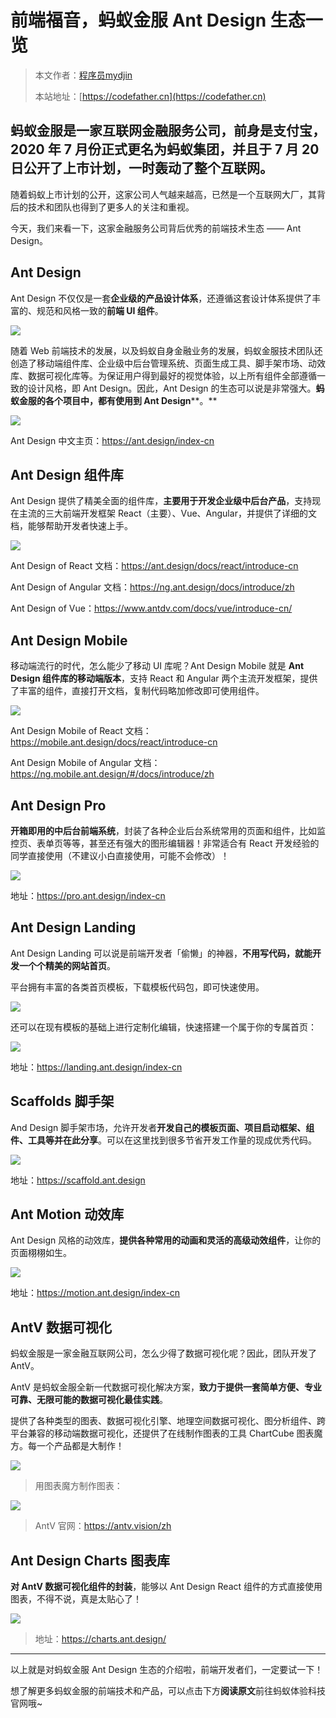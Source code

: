# 前端福音，蚂蚁金服 Ant Design 生态一览

> 本文作者：[程序员mydjin](https://yuyuanweb.feishu.cn/wiki/Abldw5WkjidySxkKxU2cQdAtnah)
>
> 本站地址：[https://codefather.cn](https://codefather.cn)

## 蚂蚁金服是一家互联网金融服务公司，前身是支付宝，2020 年 7 月份正式更名为蚂蚁集团，并且于 7 月 20 日公开了上市计划，一时轰动了整个互联网。 

随着蚂蚁上市计划的公开，这家公司人气越来越高，已然是一个互联网大厂，其背后的技术和团队也得到了更多人的关注和重视。

今天，我们来看一下，这家金融服务公司背后优秀的前端技术生态 —— Ant Design。

## **Ant Design**

Ant Design 不仅仅是一套**企业级的产品设计体系**，还遵循这套设计体系提供了丰富的、规范和风格一致的**前端 UI 组件**。

![](https://pic.yupi.icu/5563/202311091051574.png)

随着 Web 前端技术的发展，以及蚂蚁自身金融业务的发展，蚂蚁金服技术团队还创造了移动端组件库、企业级中后台管理系统、页面生成工具、脚手架市场、动效库、数据可视化库等。为保证用户得到最好的视觉体验，以上所有组件全部遵循一致的设计风格，即 Ant Design。因此，Ant Design 的生态可以说是非常强大。**蚂蚁金服的各个项目中，都有使用到 Ant Design****。**

![](https://pic.yupi.icu/5563/202311091051598.png)

Ant Design 中文主页：https://ant.design/index-cn



## **Ant Design 组件库**

Ant Design 提供了精美全面的组件库，**主要用于开发企业级中后台产品**，支持现在主流的三大前端开发框架 React（主要）、Vue、Angular，并提供了详细的文档，能够帮助开发者快速上手。

![](https://pic.yupi.icu/5563/202311091051560.png)

Ant Design of React 文档：https://ant.design/docs/react/introduce-cn

Ant Design of Angular 文档：https://ng.ant.design/docs/introduce/zh

Ant Design of Vue：https://www.antdv.com/docs/vue/introduce-cn/



## **Ant Design Mobile**

移动端流行的时代，怎么能少了移动 UI 库呢？Ant Design Mobile 就是 **Ant Design 组件库的移动端版本**，支持 React 和 Angular 两个主流开发框架，提供了丰富的组件，直接打开文档，复制代码略加修改即可使用组件。

![](https://pic.yupi.icu/5563/202311091051570.png)

Ant Design Mobile of React 文档：https://mobile.ant.design/docs/react/introduce-cn

Ant Design Mobile of Angular 文档：https://ng.mobile.ant.design/#/docs/introduce/zh



## **Ant Design Pro**

**开箱即用的中后台前端系统**，封装了各种企业后台系统常用的页面和组件，比如监控页、表单页等等，甚至还有强大的图形编辑器！非常适合有 React 开发经验的同学直接使用（不建议小白直接使用，可能不会修改）！

![](https://pic.yupi.icu/5563/202311091051565.png)

地址：https://pro.ant.design/index-cn



## **Ant Design Landing**

Ant Design Landing 可以说是前端开发者「偷懒」的神器，**不用写代码，就能开发一个个精美的网站首页**。

平台拥有丰富的各类首页模板，下载模板代码包，即可快速使用。

![](https://pic.yupi.icu/5563/202311091051619.png)

还可以在现有模板的基础上进行定制化编辑，快速搭建一个属于你的专属首页：

![](https://pic.yupi.icu/5563/202311091051199.png)

地址：https://landing.ant.design/index-cn





## **Scaffolds 脚手架**

And Design 脚手架市场，允许开发者**开发自己的模板页面、项目启动框架、组件、工具等并在此分享**。可以在这里找到很多节省开发工作量的现成优秀代码。

![](https://pic.yupi.icu/5563/202311091051187.png)

地址：https://scaffold.ant.design



## **Ant Motion 动效库**

Ant Design 风格的动效库，**提供各种常用的动画和灵活的高级动效组件**，让你的页面栩栩如生。

![](https://pic.yupi.icu/5563/202311091051151.png)

地址：https://motion.ant.design/index-cn



## **AntV 数据可视化**

蚂蚁金服是一家金融互联网公司，怎么少得了数据可视化呢？因此，团队开发了 AntV。

AntV 是蚂蚁金服全新一代数据可视化解决方案，**致力于提供一套简单方便、专业可靠、无限可能的数据可视化最佳实践**。

提供了各种类型的图表、数据可视化引擎、地理空间数据可视化、图分析组件、跨平台兼容的移动端数据可视化，还提供了在线制作图表的工具 ChartCube 图表魔方。每一个产品都是大制作！

![](https://pic.yupi.icu/5563/202311091051167.png)

> 用图表魔方制作图表：

![](https://pic.yupi.icu/5563/202311091051211.png)

> AntV 官网：https://antv.vision/zh



## **Ant Design Charts 图表库**

**对 AntV 数据可视化组件的封装**，能够以 Ant Design React 组件的方式直接使用图表，不得不说，真是太贴心了！

![](https://pic.yupi.icu/5563/202311091051289.png)



> 地址：https://charts.ant.design/



------

以上就是对蚂蚁金服 Ant Design 生态的介绍啦，前端开发者们，一定要试一下！

想了解更多蚂蚁金服的前端技术和产品，可以点击下方**阅读原文**前往蚂蚁体验科技官网哦~